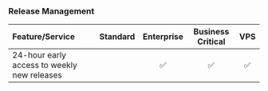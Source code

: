 ### Release Management

| Feature/Service                                       | Standard |    Enterprise    | Business Critical |      VPS           |
| :---                                                  |   :---:  |       :---:      |       :---:       |     :---:          |
| 24-hour early access to weekly new releases           |          |:white_check_mark:|:white_check_mark: | :white_check_mark: |




